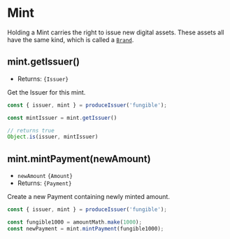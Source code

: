 # Mint

Holding a Mint carries the right to issue new digital assets. These assets all have the same kind, which is called a [`Brand`](./brand.md).

## mint.getIssuer()
- Returns: `{Issuer}`

Get the Issuer for this mint.

```js
const { issuer, mint } = produceIssuer('fungible');

const mintIssuer = mint.getIssuer()

// returns true
Object.is(issuer, mintIssuer)
```

## mint.mintPayment(newAmount)
- `newAmount` `{Amount}`
- Returns: `{Payment}`

Create a new Payment containing newly minted amount.

```js
const { issuer, mint } = produceIssuer('fungible');

const fungible1000 = amountMath.make(1000);
const newPayment = mint.mintPayment(fungible1000);
```
